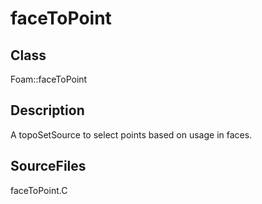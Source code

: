 # faceToPoint 
## Class
Foam::faceToPoint

## Description
A topoSetSource to select points based on usage in faces.

## SourceFiles
faceToPoint.C

